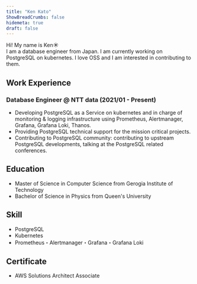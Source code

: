 ```yaml
---
title: "Ken Kato"
ShowBreadCrumbs: false
hidemeta: true
draft: false
---
```


Hi! My name is Ken☀️ \
I am a database engineer from Japan. I am currently working on PostgreSQL on kubernetes. I love OSS and I am interested in contributing to them.

## Work Experience
### Database Engineer @ NTT data (2021/01 - Present)
- Developing PostgreSQL as a Service on kubernetes and in charge of monitoring & logging infrastructure using Prometheus, Alertmanager, Grafana, Grafana Loki, Thanos.
- Providing PostgreSQL technical support for the mission critical projects.
- Contributing to PostgreSQL community: contributing to upstream PostgreSQL developments, talking at the PostgreSQL related conferences.


## Education
- Master of Science in Computer Science from Gerogia Institute of Technology
- Bachelor of Science in Physics from Queen's University

## Skill
- PostgreSQL
- Kubernetes
- Prometheus・Alertmanager・Grafana・Grafana Loki

## Certificate
- AWS Solutions Architect Associate
